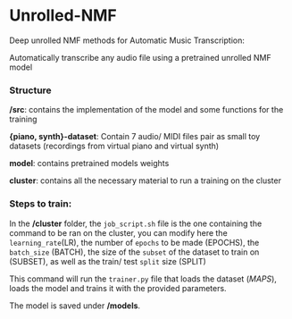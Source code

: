 # Unrolled-NMF
Deep unrolled NMF methods for Automatic Music Transcription:

Automatically transcribe any audio file using a pretrained unrolled NMF model

### Structure

**/src**:
    contains the implementation of the model and some functions for the training

**{piano, synth}-dataset**:
    Contain 7 audio/ MIDI files pair as small toy datasets (recordings from virtual piano and virtual synth)

**model**:
    contains pretrained models weights

**cluster**:
    contains all the necessary material to run a training on the cluster

### Steps to train:

In the **/cluster** folder, the `job_script.sh` file is the one containing the command to be ran on the cluster, you can modify here the `learning_rate`(LR), the number of `epochs` to be made (EPOCHS), the `batch_size` (BATCH), the size of the `subset` of the dataset to train on (SUBSET), as well as the train/ test `split` size (SPLIT) 

This command will run the `trainer.py` file that loads the dataset (*MAPS*), loads the model and trains it with the provided parameters.

The model is saved under **/models**.